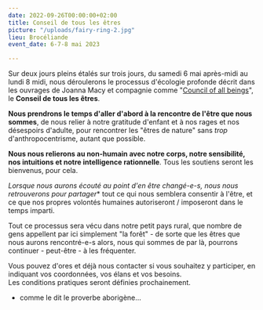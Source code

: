 ```yaml
---
date: 2022-09-26T00:00:00+02:00
title: Conseil de tous les êtres
picture: "/uploads/fairy-ring-2.jpg"
lieu: Brocéliande
event_date: 6-7-8 mai 2023

---
```

Sur deux jours pleins étalés sur trois jours, du samedi 6 mai après-midi au lundi 8 midi, nous déroulerons le processus d'écologie profonde décrit dans les ouvrages de Joanna Macy et compagnie comme "[Council of all beings](https://workthatreconnects.org/resource/council-of-all-beings/)", le **Conseil de tous les êtres**.

**Nous prendrons le temps d'aller d'abord à la rencontre de l'être que nous sommes**, de nous relier à notre gratitude d'enfant et à nos rages et nos désespoirs d'adulte, pour rencontrer les "êtres de nature" sans _trop_ d'anthropocentrisme, autant que possible. 

**Nous nous relierons au non-humain avec notre corps, notre sensibilité, nos intuitions et notre intelligence rationnelle**. Tous les soutiens seront les bienvenus, pour cela.

**Lorsque nous aurons écouté au point d'en être changé-e-s*, nous nous retrouverons pour partager** tout ce qui nous semblera consentir à l'être, et ce que nos propres volontés humaines autoriseront / imposeront dans le temps imparti.

Tout ce processus sera vécu dans notre petit pays rural, que nombre de gens appellent par ici simplement "la forêt" - de sorte que les êtres que nous aurons rencontré-e-s alors, nous qui sommes de par là, pourrons continuer - peut-être - à les fréquenter.

Vous pouvez d'ores et déjà nous contacter si vous souhaitez y participer, en indiquant vos coordonnées, vos élans et vos besoins.  
Les conditions pratiques seront définies prochainement.

* comme le dit le proverbe aborigène...